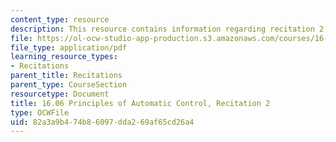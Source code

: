 ```yaml
---
content_type: resource
description: This resource contains information regarding recitation 2.
file: https://ol-ocw-studio-app-production.s3.amazonaws.com/courses/16-06-principles-of-automatic-control-fall-2012/82a3a9b474b86097dda269af65cd26a4_MIT16_06F12_Recitation_2.pdf
file_type: application/pdf
learning_resource_types:
- Recitations
parent_title: Recitations
parent_type: CourseSection
resourcetype: Document
title: 16.06 Principles of Automatic Control, Recitation 2
type: OCWFile
uid: 82a3a9b4-74b8-6097-dda2-69af65cd26a4
---
```

